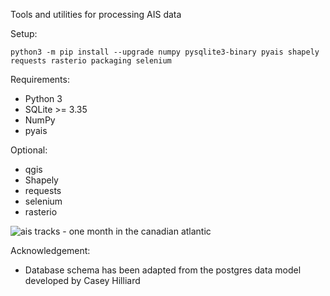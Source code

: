 Tools and utilities for processing AIS data

Setup:
  ```
  python3 -m pip install --upgrade numpy pysqlite3-binary pyais shapely requests rasterio packaging selenium
  ```

Requirements:
  * Python 3
  * SQLite >= 3.35
  * NumPy
  * pyais

Optional:
  * qgis
  * Shapely
  * requests
  * selenium
  * rasterio



![ais tracks - one month in the canadian atlantic](https://gitlab.meridian.cs.dal.ca/matt_s/ais_public/-/raw/master/output/scriptoutput.png)


Acknowledgement:
  * Database schema has been adapted from the postgres data model developed by Casey Hilliard


